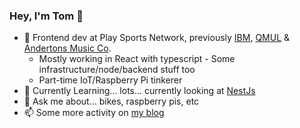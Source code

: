 ### Hey, I'm Tom 👋

- :office: Frontend dev at Play Sports Network, previously [IBM]( https://github.com/IBM), [QMUL]( https://www.qmul.ac.uk/ ) & [Andertons Music Co]( https://www.andertons.co.uk/). 
  - Mostly working in React with typescript - Some infrastructure/node/backend stuff too
  - Part-time IoT/Raspberry Pi tinkerer
- 🌱 Currently Learning... lots... currently looking at [NestJs](https://nestjs.com/)
- 💬 Ask me about... bikes, raspberry pis, etc
- 📫 Some more activity on [my blog](https://tomsherlock.info)
